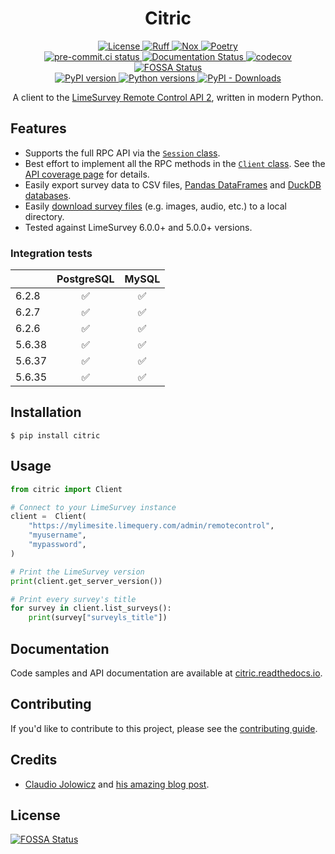 <div align="center">

# Citric

<div>
  <a href="https://github.com/edgarrmondragon/citric/blob/main/LICENSE">
    <img alt="License" src="https://img.shields.io/github/license/edgarrmondragon/citric"/>
  </a>
  <a href="https://github.com/astral-sh/ruff">
    <img src="https://img.shields.io/endpoint?url=https://raw.githubusercontent.com/charliermarsh/ruff/main/assets/badge/v2.json" alt="Ruff" style="max-width:100%;">
  </a>
  <a href="https://github.com/wntrblm/nox">
    <img alt="Nox" src="https://img.shields.io/badge/%F0%9F%A6%8A-Nox-D85E00.svg"/>
  </a>
  <a href="https://python-poetry.org/">
    <img alt="Poetry" src="https://img.shields.io/endpoint?url=https://python-poetry.org/badge/v0.json"/>
  </a>
</div>

<div>
  <a href="https://results.pre-commit.ci/latest/github/edgarrmondragon/citric/main">
    <img alt="pre-commit.ci status" src="https://results.pre-commit.ci/badge/github/edgarrmondragon/citric/main.svg"/>
  </a>
  <a href="https://citric.readthedocs.io/en/latest/?badge=latest">
    <img alt="Documentation Status" src="https://readthedocs.org/projects/citric/badge/?version=latest"/>
  </a>
  <a href="https://codecov.io/gh/edgarrmondragon/citric">
    <img alt="codecov" src="https://codecov.io/gh/edgarrmondragon/citric/branch/main/graph/badge.svg"/>
  </a>
  <a href="https://app.fossa.com/projects/git%2Bgithub.com%2Fedgarrmondragon%2Fcitric?ref=badge_shield">
    <img alt="FOSSA Status" src="https://app.fossa.com/api/projects/git%2Bgithub.com%2Fedgarrmondragon%2Fcitric.svg?type=shield"/>
  </a>
</div>

<div>
  <a href="https://pypi.org/project/citric">
    <img alt="PyPI version" src="https://img.shields.io/pypi/v/citric.svg?color=blue"/>
  </a>
  <a href="https://pypi.org/project/citric">
    <img alt="Python versions" src="https://img.shields.io/pypi/pyversions/citric.svg"/>
  </a>
  <a href="https://pypi.org/project/citric">
    <img alt="PyPI - Downloads" src="https://img.shields.io/pypi/dm/citric?color=blue"/>
  </a>
</div>

A client to the [LimeSurvey Remote Control API 2](https://manual.limesurvey.org/RemoteControl_2_API), written in modern
Python.
</div>

## Features

- Supports the full RPC API via the [`Session` class](https://citric.readthedocs.io/en/latest/_api/citric/session/index.html#citric.session.Session).
- Best effort to implement all the RPC methods in the [`Client` class](https://citric.readthedocs.io/en/stable/_api/citric/index.html#citric.Client). See the [API coverage page](https://citric.readthedocs.io/en/stable/rpc_coverage.html) for details.
- Easily export survey data to CSV files, [Pandas DataFrames](https://citric.readthedocs.io/en/stable/how-to.html#export-responses-to-a-pandas-dataframe) and [DuckDB databases](https://citric.readthedocs.io/en/stable/how-to.html#export-responses-to-a-duckdb-database-and-analyze-with-sql).
- Easily [download survey files](https://citric.readthedocs.io/en/stable/how-to.html#get-files-uploaded-to-a-survey-and-move-them-to-s3) (e.g. images, audio, etc.) to a local directory.
- Tested against LimeSurvey 6.0.0+ and 5.0.0+ versions.

### Integration tests

<!-- start integration status -->
| | **PostgreSQL** | **MySQL** |
| - |:--: | :-: |
| 6.2.8  | ✅ | ✅ |
| 6.2.7  | ✅ | ✅ |
| 6.2.6  | ✅ | ✅ |
| 5.6.38 | ✅ | ✅ |
| 5.6.37 | ✅ | ✅ |
| 5.6.35 | ✅ | ✅ |
<!-- end integration status -->

## Installation

```console
$ pip install citric
```

## Usage

```python
from citric import Client

# Connect to your LimeSurvey instance
client =  Client(
    "https://mylimesite.limequery.com/admin/remotecontrol",
    "myusername",
    "mypassword",
)

# Print the LimeSurvey version
print(client.get_server_version())

# Print every survey's title
for survey in client.list_surveys():
    print(survey["surveyls_title"])
```

## Documentation

Code samples and API documentation are available at [citric.readthedocs.io](https://citric.readthedocs.io/).

## Contributing

If you'd like to contribute to this project, please see the [contributing guide](https://citric.readthedocs.io/en/stable/contributing/getting-started.html).

## Credits

- [Claudio Jolowicz][claudio] and [his amazing blog post][hypermodern].

[claudio]: https://twitter.com/cjolowicz/
[hypermodern]: https://cjolowicz.github.io/posts/hypermodern-python-01-setup/

## License
[![FOSSA Status](https://app.fossa.com/api/projects/git%2Bgithub.com%2Fedgarrmondragon%2Fcitric.svg?type=large)](https://app.fossa.com/projects/git%2Bgithub.com%2Fedgarrmondragon%2Fcitric?ref=badge_large)
